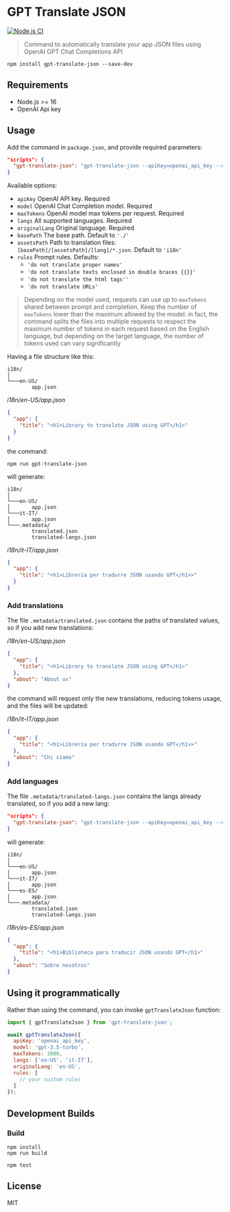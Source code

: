 # GPT Translate JSON
[![Node.js CI](https://github.com/robisim74/gpt-translate-json/actions/workflows/node.js.yml/badge.svg)](https://github.com/robisim74/gpt-translate-json/actions/workflows/node.js.yml)

> Command to automatically translate your app JSON files using OpenAI GPT Chat Completions API

```shell
npm install gpt-translate-json --save-dev
```

## Requirements
- Node.js >= 16
- OpenAI Api key

## Usage
Add the command in `package.json`, and provide required parameters:
```json
"scripts": {
  "gpt-translate-json": "gpt-translate-json --apiKey=openai_api_key --model=gpt-3.5-turbo --maxTokens=3000 --langs=en-US,it-IT --originalLang=en-US"
}
```
Available options:
- `apiKey` OpenAI API key. Required
- `model` OpenAI Chat Completion model. Required
- `maxTokens` OpenAI model max tokens per request. Required
- `langs` All supported languages. Required
- `originalLang` Original language. Required
- `basePath` The base path. Default to `'./'`
- `assetsPath` Path to translation files: `[basePath]/[assetsPath]/[lang]/*.json`. Default to `'i18n'`
- `rules` Prompt rules. Defaults:
    - `'do not translate proper names'`
    - `'do not translate texts enclosed in double braces {{}}'`
    - `'do not translate the html tags''`
    - `'do not translate URLs'`

> Depending on the model used, requests can use up to `maxTokens` shared between prompt and completion. Keep the number of `maxTokens` lower than the maximum allowed by the model: in fact, the command splits the files into multiple requests to respect the maximum number of tokens in each request based on the English language, but depending on the target language, the number of tokens used can vary significantly

Having a file structure like this:
```
i18n/
│   
└───en-US/
        app.json
```

_i18n/en-US/app.json_
```json
{
  "app": {
    "title": "<h1>Library to translate JSON using GPT</h1>"
  }
}
```
the command:
```shell
npm run gpt-translate-json
```
will generate:
```
i18n/
│   
└───en-US/
│       app.json
└───it-IT/
│       app.json
└───.metadata/
        translated.json
        translated-langs.json
```

_i18n/it-IT/app.json_
```json
{
  "app": {
    "title": "<h1>Libreria per tradurre JSON usando GPT</h1>>"
  }
}
```

### Add translations
The file `.metadata/translated.json` contains the paths of translated values, so if you add new translations:

_i18n/en-US/app.json_
```json
{
  "app": {
    "title": "<h1>Library to translate JSON using GPT</h1>"
  },
  "about": "About us"
}
```
the command will request only the new translations, reducing tokens usage, and the files will be updated:

_i18n/it-IT/app.json_
```json
{
  "app": {
    "title": "<h1>Libreria per tradurre JSON usando GPT</h1>>"
  },
  "about": "Chi siamo"
}
```

### Add languages
The file `.metadata/translated-langs.json` contains the langs already translated, so if you add a new lang:

```json
"scripts": {
  "gpt-translate-json": "gpt-translate-json --apiKey=openai_api_key --model=gpt-3.5-turbo --maxTokens=3000 --langs=en-US,it-IT,es-ES --originalLang=en-US"
}
```
will generate:
```
i18n/
│   
└───en-US/
│       app.json
└───it-IT/
│       app.json
└───es-ES/
│       app.json
└───.metadata/
        translated.json
        translated-langs.json
```

_i18n/es-ES/app.json_
```json
{
  "app": {
    "title": "<h1>Biblioteca para traducir JSON usando GPT</h1>"
  },
  "about": "Sobre nosotros"
}
```

## Using it programmatically
Rather than using the command, you can invoke `gptTranslateJson` function:
```javascript
import { gptTranslateJson } from 'gpt-translate-json';

await gptTranslateJson({
  apiKey: 'openai_api_key',
  model: 'gpt-3.5-turbo',
  maxTokens: 3000,
  langs: ['en-US', 'it-IT'],
  originalLang: 'en-US',
  rules: [
    // your custom rules
  ]
});
```

## Development Builds
### Build
```shell
npm install
npm run build

npm test
```

## License
MIT